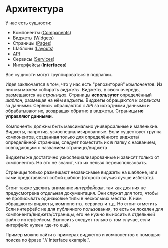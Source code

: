 # Архитектура
У нас есть сущности:
 - Компоненты ([Components](structure/components.md))
 - Виджеты ([Widgets](structure/widgets.md))
 - Страницы ([Pages](structure/pages.md))
 - Шаблоны ([Layouts](structure/layouts.md))
 - [API](structure/api.md)
 - Сервисы ([Services](structure/services.md))
 - Интерфейсы (__Interfaces__)

Все сущности могут группироваться в подпапки.

Идея заключается в том, что у нас есть "репозиторий" _компонентов_.
Из них мы можем собирать _виджеты_.
Виджеты, в свою очередь, размещаются на _страницах_.
Страницы __используют__ определённый _шаблон_, размещая на нём _виджеты_.
Виджеты обращаются к _сервисам_ за данными.
Сервисы обращаются к _API_ за исходными данными и обрабатывают их, возвращая обратно в виджеты.
Страницы __не управляют данными__.

Компоненты должны быть максимально универсальные и маленькие. Виджеты, напротив, узкоспециализированные.
Если существует группа компонентов, созданная только для определённого виджета/определённой страницы, следует поместить их в папку с названием, совпадающим с названием страницы/виджета

Виджеты же достаточно узкоспециализированные и зависят только от компонентов.
Но это не значит, что их нельзя переиспользовать.

Страницы только размещают независимые виджеты на шаблоне, или сами представляют собой шаблон (второго случая лучше избегать).

Стоит также уделить внимание _интерфейсам_, так как для них не предусмотрена отдельная документация.
Они служат для того, чтобы не прописывать одинаковые типы в нескольких местах.
К ним обращаются виджеты, компоненты, сервисы и т.д. Но стоит отметить
Если интерфейс не для публичного пользования, то есть он локален для компонента/виджета/страницы, его не нужно выносить в отдельный файл с интерфейсом.
Выносить следует только в том случае, если интерфейс нужен где-то ещё.

Пример можно найти в примерах виджетов и компонентов с помощью поиска по фразе "// Interface example.".
